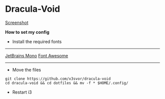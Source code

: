 # Dracula-Void

[Screenshot](https://imgur.com/vkPGWFF)

**How to set my config**

* Install the required fonts
***
[JetBrains Mono](https://www.jetbrains.com/ru-ru/lp/mono/)
[Font Awesome](https://fontawesome.com/)
***

* Move the files
```
git clone https://github.com/x3svor/dracula-void
cd dracula-void && cd dotfiles && mv -f * $HOME/.config/
```
* Restart i3
